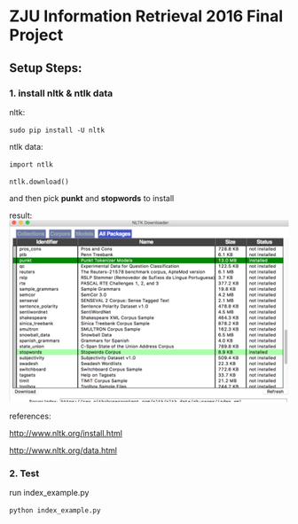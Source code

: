 # ZJU Information Retrieval 2016 Final Project

## Setup Steps:

### 1. install nltk & ntlk data

nltk: 

``sudo pip install -U nltk``

ntlk data:

``import ntlk``

``ntlk.download()``

and then pick **punkt** and **stopwords** to install

result: ![nltk_package](nltk_package.png)

references:

http://www.nltk.org/install.html

http://www.nltk.org/data.html

### 2. Test

run index_example.py

```python index_example.py```



